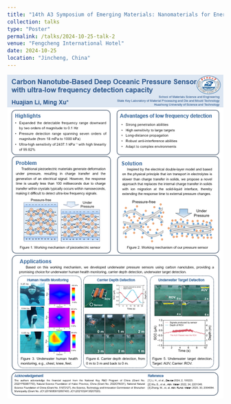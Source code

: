 ```yaml
---
title: "14th A3 Symposium of Emerging Materials: Nanomaterials for Energy and Electronics"
collection: talks
type: "Poster"
permalink: /talks/2024-10-25-talk-2
venue: "Fengcheng International Hotel"
date: 2024-10-25
location: "Jincheng, China"
---
```


<img src='/images/poster2.png'>

